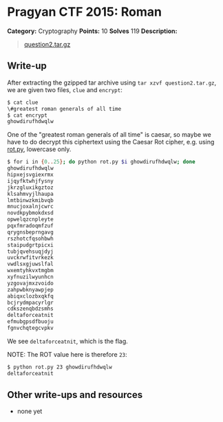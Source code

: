 # Pragyan CTF 2015: Roman

**Category:** Cryptography
**Points:** 10
**Solves** 119
**Description:**

> [question2.tar.gz](question2.tar.gz)

## Write-up

After extracting the gzipped tar archive using `tar xzvf question2.tar.gz`, we are given two files, `clue` and `encrypt`:

```bash
$ cat clue
\#greatest roman generals of all time
$ cat encrypt
ghowdirufhdwqlw
```

One of the "greatest roman generals of all time" is caesar, so maybe we have to do decrypt this ciphertext using the Caesar Rot cipher, e.g. using [rot.py](https://github.com/YASME-Tim/crypto-tools/tree/master/rot), lowercase only.

```bash
$ for i in {0..25}; do python rot.py $i ghowdirufhdwqlw; done
ghowdirufhdwqlw
hipxejsvgiexrmx
ijqyfktwhjfysny
jkrzgluxikgztoz
klsahmvyjlhaupa
lmtbinwzkmibvqb
mnucjoxalnjcwrc
novdkpybmokdxsd
opwelqzcnpleyte
pqxfmradoqmfzuf
qrygnsbeprngavg
rszhotcfqsohbwh
staipudgrtpicxi
tubjqvehsuqjdyj
uvckrwfitvrkezk
vwdlsxgjuwslfal
wxemtyhkvxtmgbm
xyfnuzilwyunhcn
yzgovajmxzvoido
zahpwbknyawpjep
abiqxclozbxqkfq
bcjrydmpacyrlgr
cdkszenqbdzsmhs
deltaforceatnit
efmubgpsdfbuoju
fgnvchqtegcvpkv
```

We see `deltaforceatnit`, which is the flag.

NOTE: The ROT value here is therefore `23`:

```bash
$ python rot.py 23 ghowdirufhdwqlw
deltaforceatnit
```

## Other write-ups and resources

* none yet
